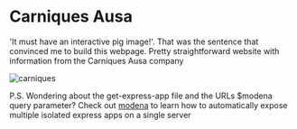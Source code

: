 # Carniques Ausa

'It must have an interactive pig image!'. That was the sentence that convinced me to build this webpage. Pretty straightforward website with information from the Carniques Ausa company

![carniques](https://user-images.githubusercontent.com/7153987/59197822-8dae3080-8b92-11e9-8fb1-d5b5bc53b13f.JPG)

P.S. Wondering about the get-express-app file and the URLs \$modena query parameter? Check out [modena](https://github.com/capelski/modena-v2) to learn how to automatically expose multiple isolated express apps on a single server
